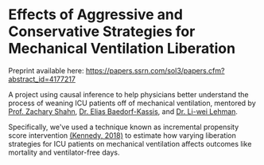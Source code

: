 # Effects of Aggressive and Conservative Strategies for Mechanical Ventilation Liberation

Preprint available here: https://papers.ssrn.com/sol3/papers.cfm?abstract_id=4177217

A project using causal inference to help physicians better understand the process of weaning ICU patients off of mechanical ventilation, mentored by [Prof. Zachary Shahn](https://sph.cuny.edu/about/people/faculty/zach-shahn/), [Dr. Elias Baedorf-Kassis](https://www.pulmonaryfellowship.hms.harvard.edu/elias-baedorf-kassis-md), and [Dr. Li-wei Lehman](http://web.mit.edu/lilehman/www/).

Specifically, we've used a technique known as incremental propensity score intervention [(Kennedy, 2018)](https://arxiv.org/pdf/1704.00211.pdf) to estimate how varying liberation strategies for ICU patients on mechanical ventilation affects outcomes like mortality and ventilator-free days.
